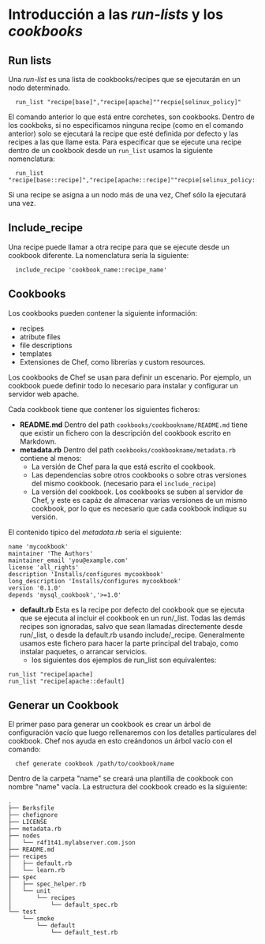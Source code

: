 Introducción a las _run-lists_ y los _cookbooks_
================================================

Run lists
---------

Una _run-list_ es una lista de cookbooks/recipes que se ejecutarán en un nodo determinado.

      run_list "recipe[base]","recipe[apache]""recpie[selinux_policy]"

El comando anterior lo que está entre corchetes, son cookbooks. Dentro de los cookboks, si no especificamos ninguna recipe (como en el comando anterior) solo se ejecutará la recipe que esté definida por defecto y las recipes a las que llame esta. Para especificar que se ejecute una recipe dentro de un cookbook desde un `run_list` usamos la siguiente nomenclatura:

      run_list "recipe[base::recipe]","recipe[apache::recipe]""recpie[selinux_policy::recipe]"

Si una recipe se asigna a un nodo más de una vez, Chef sólo la ejecutará una vez.

Include_recipe
--------------
Una recipe puede llamar a otra recipe para que se ejecute desde un cookbook diferente. La nomenclatura sería la siguiente:

      include_recipe 'cookbook_name::recipe_name'

Cookbooks
---------
Los cookbooks pueden contener la siguiente información:
 - recipes
 - atribute files
 - file descriptions
 - templates
 - Extensiones de Chef, como librerías y custom resources.

Los cookbooks de Chef se usan para definir un escenario. Por ejemplo, un cookbook puede definir todo lo necesario para instalar y configurar un servidor web apache.

Cada cookbook tiene que contener los siguientes ficheros:
 - **README.md** Dentro del path `cookbooks/cookbookname/README.md` tiene que existir un fichero con la descripción del cookbook escrito en Markdown.
 - **metadata.rb** Dentro del path `cookbooks/cookbookname/metadata.rb` contiene al menos:
    - La versión de Chef para la que está escrito el cookbook.
    - Las dependencias sobre otros cookbooks o sobre otras versiones del mismo cookbook. (necesario para el `include_recipe`)
    - La versión del cookbook. Los cookbooks se suben al servidor de Chef, y este es capáz de almacenar varias versiones de un mismo cookbook, por lo que es necesario que cada cookbook indique su versión.

El contenido típico del _metadata.rb_ sería el siguiente:

```
name 'mycookbook'
maintainer 'The Authors'
maintainer_email 'you@example.com'
license 'all_rights'
description 'Installs/configures mycookbook'
long_description 'Installs/configures mycookbook'
version '0.1.0'
depends 'mysql_cookbook','>=1.0'
```
 - **default.rb** Esta es la recipe por defecto del cookbook que se ejecuta que se ejecuta al incluir el cookbook en un run/_list. Todas las demás recipes son ignoradas, salvo que sean llamadas directemente desde run/_list, o desde la default.rb usando include/_recipe. Generalmente usamos este fichero para hacer la parte principal del trabajo, como instalar paquetes, o arrancar servicios. 
    - los siguientes dos ejemplos de run_list son equivalentes:

```
run_list "recipe[apache]
run_list "recipe[apache::default]
```

Generar un Cookbook
-------------------
El primer paso para generar un cookbook es crear un árbol de configuración vacío que luego rellenaremos con los detalles particulares del cookbook. Chef nos ayuda en esto creándonos un árbol vacío con el comando:

      chef generate cookbook /path/to/cookbook/name
Dentro de la carpeta "name" se creará una plantilla de cookbook con nombre "name" vacía.
La estructura del cookbook creado es la siguiente:

```
.
├── Berksfile
├── chefignore
├── LICENSE
├── metadata.rb
├── nodes
│   └── r4f1t41.mylabserver.com.json
├── README.md
├── recipes
│   ├── default.rb
│   └── learn.rb
├── spec
│   ├── spec_helper.rb
│   └── unit
│       └── recipes
│           └── default_spec.rb
└── test
    └── smoke
        └── default
            └── default_test.rb
```

